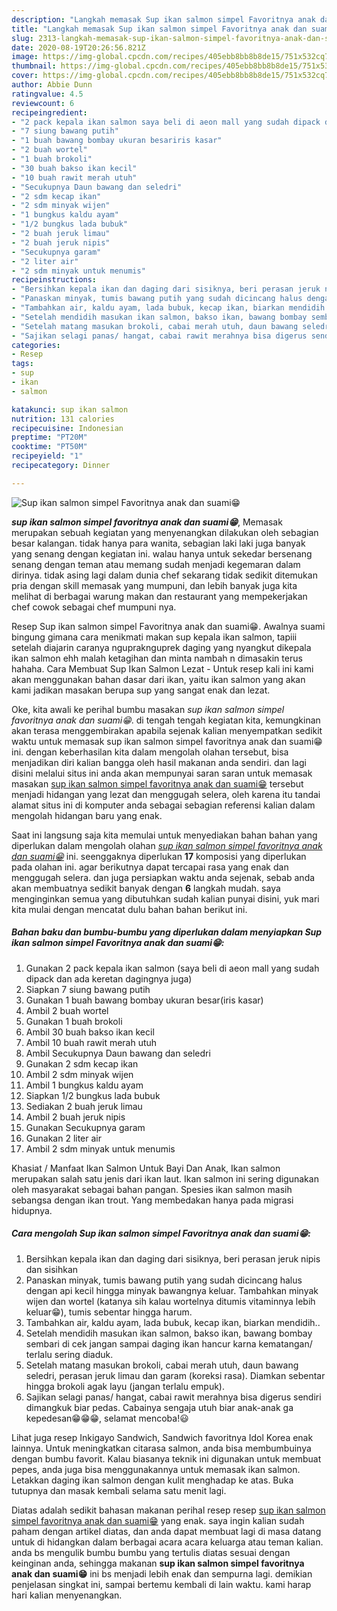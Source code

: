 ```yaml
---
description: "Langkah memasak Sup ikan salmon simpel Favoritnya anak dan suami😁, Lezat Sekali"
title: "Langkah memasak Sup ikan salmon simpel Favoritnya anak dan suami😁, Lezat Sekali"
slug: 2313-langkah-memasak-sup-ikan-salmon-simpel-favoritnya-anak-dan-suami-lezat-sekali
date: 2020-08-19T20:26:56.821Z
image: https://img-global.cpcdn.com/recipes/405ebb8bb8b8de15/751x532cq70/sup-ikan-salmon-simpel-favoritnya-anak-dan-suami😁-foto-resep-utama.jpg
thumbnail: https://img-global.cpcdn.com/recipes/405ebb8bb8b8de15/751x532cq70/sup-ikan-salmon-simpel-favoritnya-anak-dan-suami😁-foto-resep-utama.jpg
cover: https://img-global.cpcdn.com/recipes/405ebb8bb8b8de15/751x532cq70/sup-ikan-salmon-simpel-favoritnya-anak-dan-suami😁-foto-resep-utama.jpg
author: Abbie Dunn
ratingvalue: 4.5
reviewcount: 6
recipeingredient:
- "2 pack kepala ikan salmon saya beli di aeon mall yang sudah dipack dan ada keretan dagingnya juga"
- "7 siung bawang putih"
- "1 buah bawang bombay ukuran besariris kasar"
- "2 buah wortel"
- "1 buah brokoli"
- "30 buah bakso ikan kecil"
- "10 buah rawit merah utuh"
- "Secukupnya Daun bawang dan seledri"
- "2 sdm kecap ikan"
- "2 sdm minyak wijen"
- "1 bungkus kaldu ayam"
- "1/2 bungkus lada bubuk"
- "2 buah jeruk limau"
- "2 buah jeruk nipis"
- "Secukupnya garam"
- "2 liter air"
- "2 sdm minyak untuk menumis"
recipeinstructions:
- "Bersihkan kepala ikan dan daging dari sisiknya, beri perasan jeruk nipis dan sisihkan"
- "Panaskan minyak, tumis bawang putih yang sudah dicincang halus dengan api kecil hingga minyak bawangnya keluar. Tambahkan minyak wijen dan wortel (katanya sih kalau wortelnya ditumis vitaminnya lebih keluar😁), tumis sebentar hingga harum."
- "Tambahkan air, kaldu ayam, lada bubuk, kecap ikan, biarkan mendidih.."
- "Setelah mendidih masukan ikan salmon, bakso ikan, bawang bombay sembari di cek jangan sampai daging ikan hancur karna kematangan/ terlalu sering diaduk."
- "Setelah matang masukan brokoli, cabai merah utuh, daun bawang seledri, perasan jeruk limau dan garam (koreksi rasa). Diamkan sebentar hingga brokoli agak layu (jangan terlalu empuk)."
- "Sajikan selagi panas/ hangat, cabai rawit merahnya bisa digerus sendiri dimangkuk biar pedas. Cabainya sengaja utuh biar anak-anak ga kepedesan😁😁😁, selamat mencoba!😃"
categories:
- Resep
tags:
- sup
- ikan
- salmon

katakunci: sup ikan salmon 
nutrition: 131 calories
recipecuisine: Indonesian
preptime: "PT20M"
cooktime: "PT50M"
recipeyield: "1"
recipecategory: Dinner

---
```



![Sup ikan salmon simpel Favoritnya anak dan suami😁](https://img-global.cpcdn.com/recipes/405ebb8bb8b8de15/751x532cq70/sup-ikan-salmon-simpel-favoritnya-anak-dan-suami😁-foto-resep-utama.jpg)

<b><i>sup ikan salmon simpel favoritnya anak dan suami😁</i></b>, Memasak merupakan sebuah kegiatan yang menyenangkan dilakukan oleh sebagian besar kalangan. tidak hanya para wanita, sebagian laki laki juga banyak yang senang dengan kegiatan ini. walau hanya untuk sekedar bersenang senang dengan teman atau memang sudah menjadi kegemaran dalam dirinya. tidak asing lagi dalam dunia chef sekarang tidak sedikit ditemukan pria dengan skill memasak yang mumpuni, dan lebih banyak juga kita melihat di berbagai warung makan dan restaurant yang mempekerjakan chef cowok sebagai chef mumpuni nya.

Resep Sup ikan salmon simpel Favoritnya anak dan suami😁. Awalnya suami bingung gimana cara menikmati makan sup kepala ikan salmon, tapiii setelah diajarin caranya ngupraknguprek daging yang nyangkut dikepala ikan salmon ehh malah ketagihan dan minta nambah n dimasakin terus hahaha. Cara Membuat Sup Ikan Salmon Lezat - Untuk resep kali ini kami akan menggunakan bahan dasar dari ikan, yaitu ikan salmon yang akan kami jadikan masakan berupa sup yang sangat enak dan lezat.

Oke, kita awali ke perihal bumbu masakan <i>sup ikan salmon simpel favoritnya anak dan suami😁</i>. di tengah tengah kegiatan kita, kemungkinan akan terasa menggembirakan apabila sejenak kalian menyempatkan sedikit waktu untuk memasak sup ikan salmon simpel favoritnya anak dan suami😁 ini. dengan keberhasilan kita dalam mengolah olahan tersebut, bisa menjadikan diri kalian bangga oleh hasil makanan anda sendiri. dan lagi disini melalui situs ini anda akan mempunyai saran saran untuk memasak masakan <u>sup ikan salmon simpel favoritnya anak dan suami😁</u> tersebut menjadi hidangan yang lezat dan menggugah selera, oleh karena itu tandai alamat situs ini di komputer anda sebagai sebagian referensi kalian dalam mengolah hidangan baru yang enak.


Saat ini langsung saja kita memulai untuk menyediakan bahan bahan yang diperlukan dalam mengolah olahan <u><i>sup ikan salmon simpel favoritnya anak dan suami😁</i></u> ini. seenggaknya diperlukan <b>17</b> komposisi yang diperlukan pada olahan ini. agar berikutnya dapat tercapai rasa yang enak dan menggugah selera. dan juga persiapkan waktu anda sejenak, sebab anda akan membuatnya sedikit banyak dengan <b>6</b> langkah mudah. saya menginginkan semua yang dibutuhkan sudah kalian punyai disini, yuk mari kita mulai dengan mencatat dulu bahan bahan berikut ini.

<!--inarticleads1-->

##### Bahan baku dan bumbu-bumbu yang diperlukan dalam menyiapkan Sup ikan salmon simpel Favoritnya anak dan suami😁:

1. Gunakan 2 pack kepala ikan salmon (saya beli di aeon mall yang sudah dipack dan ada keretan dagingnya juga)
1. Siapkan 7 siung bawang putih
1. Gunakan 1 buah bawang bombay ukuran besar(iris kasar)
1. Ambil 2 buah wortel
1. Gunakan 1 buah brokoli
1. Ambil 30 buah bakso ikan kecil
1. Ambil 10 buah rawit merah utuh
1. Ambil Secukupnya Daun bawang dan seledri
1. Gunakan 2 sdm kecap ikan
1. Ambil 2 sdm minyak wijen
1. Ambil 1 bungkus kaldu ayam
1. Siapkan 1/2 bungkus lada bubuk
1. Sediakan 2 buah jeruk limau
1. Ambil 2 buah jeruk nipis
1. Gunakan Secukupnya garam
1. Gunakan 2 liter air
1. Ambil 2 sdm minyak untuk menumis


Khasiat / Manfaat Ikan Salmon Untuk Bayi Dan Anak, Ikan salmon merupakan salah satu jenis dari ikan laut. Ikan salmon ini sering digunakan oleh masyarakat sebagai bahan pangan. Spesies ikan salmon masih sebangsa dengan ikan trout. Yang membedakan hanya pada migrasi hidupnya. 

<!--inarticleads2-->

##### Cara mengolah Sup ikan salmon simpel Favoritnya anak dan suami😁:

1. Bersihkan kepala ikan dan daging dari sisiknya, beri perasan jeruk nipis dan sisihkan
1. Panaskan minyak, tumis bawang putih yang sudah dicincang halus dengan api kecil hingga minyak bawangnya keluar. Tambahkan minyak wijen dan wortel (katanya sih kalau wortelnya ditumis vitaminnya lebih keluar😁), tumis sebentar hingga harum.
1. Tambahkan air, kaldu ayam, lada bubuk, kecap ikan, biarkan mendidih..
1. Setelah mendidih masukan ikan salmon, bakso ikan, bawang bombay sembari di cek jangan sampai daging ikan hancur karna kematangan/ terlalu sering diaduk.
1. Setelah matang masukan brokoli, cabai merah utuh, daun bawang seledri, perasan jeruk limau dan garam (koreksi rasa). Diamkan sebentar hingga brokoli agak layu (jangan terlalu empuk).
1. Sajikan selagi panas/ hangat, cabai rawit merahnya bisa digerus sendiri dimangkuk biar pedas. Cabainya sengaja utuh biar anak-anak ga kepedesan😁😁😁, selamat mencoba!😃


Lihat juga resep Inkigayo Sandwich, Sandwich favoritnya Idol Korea enak lainnya. Untuk meningkatkan citarasa salmon, anda bisa membumbuinya dengan bumbu favorit. Kalau biasanya teknik ini digunakan untuk membuat pepes, anda juga bisa menggunakannya untuk memasak ikan salmon. Letakkan daging ikan salmon dengan kulit menghadap ke atas. Buka tutupnya dan masak kembali selama satu menit lagi. 

Diatas adalah sedikit bahasan makanan perihal resep resep <u>sup ikan salmon simpel favoritnya anak dan suami😁</u> yang enak. saya ingin kalian sudah paham dengan artikel diatas, dan anda dapat membuat lagi di masa datang untuk di hidangkan dalam berbagai acara acara keluarga atau teman kalian. anda bs mengulik bumbu bumbu yang tertulis diatas sesuai dengan keinginan anda, sehingga makanan <b>sup ikan salmon simpel favoritnya anak dan suami😁</b> ini bs menjadi lebih enak dan sempurna lagi. demikian penjelasan singkat ini, sampai bertemu kembali di lain waktu. kami harap hari kalian menyenangkan.
